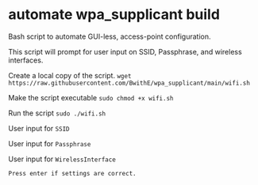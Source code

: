 #  automate wpa_supplicant build
Bash script to automate GUI-less, access-point configuration.

This script will prompt for user input on SSID, Passphrase, and wireless interfaces.

Create a local copy of the script.
```wget https://raw.githubusercontent.com/BwithE/wpa_supplicant/main/wifi.sh```

Make the script executable
```sudo chmod +x wifi.sh```

Run the script
```sudo ./wifi.sh```


User input for ```SSID```

User input for ```Passphrase```

User input for ```WirelessInterface```

```Press enter if settings are correct. ```

